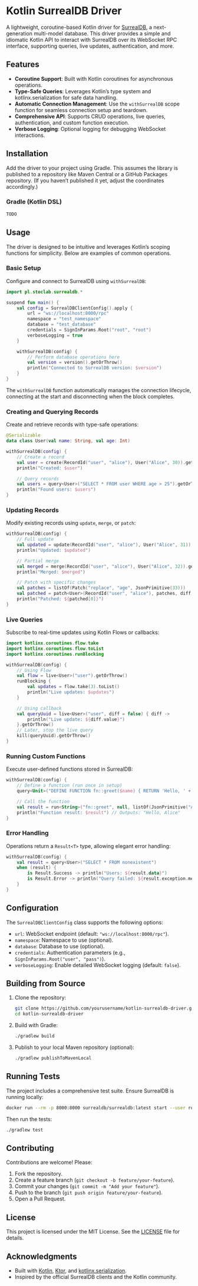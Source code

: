 # Kotlin SurrealDB Driver

A lightweight, coroutine-based Kotlin driver for [SurrealDB](https://surrealdb.com/), a next-generation multi-model database. This driver provides a simple and idiomatic Kotlin API to interact with SurrealDB over its WebSocket RPC interface, supporting queries, live updates, authentication, and more.

## Features
- **Coroutine Support**: Built with Kotlin coroutines for asynchronous operations.
- **Type-Safe Queries**: Leverages Kotlin’s type system and kotlinx.serialization for safe data handling.
- **Automatic Connection Management**: Use the `withSurrealDB` scope function for seamless connection setup and teardown.
- **Comprehensive API**: Supports CRUD operations, live queries, authentication, and custom function execution.
- **Verbose Logging**: Optional logging for debugging WebSocket interactions.

## Installation
Add the driver to your project using Gradle. This assumes the library is published to a repository like Maven Central or a GitHub Packages repository. (If you haven’t published it yet, adjust the coordinates accordingly.)

### Gradle (Kotlin DSL)
```kotlin
TODO
```

## Usage
The driver is designed to be intuitive and leverages Kotlin’s scoping functions for simplicity. Below are examples of common operations.

### Basic Setup
Configure and connect to SurrealDB using `withSurrealDB`:

```kotlin
import pl.steclab.surrealdb.*

suspend fun main() {
    val config = SurrealDBClientConfig().apply {
        url = "ws://localhost:8000/rpc"
        namespace = "test_namespace"
        database = "test_database"
        credentials = SignInParams.Root("root", "root")
        verboseLogging = true
    }

    withSurrealDB(config) {
        // Perform database operations here
        val version = version().getOrThrow()
        println("Connected to SurrealDB version: $version")
    }
}
```

The `withSurrealDB` function automatically manages the connection lifecycle, connecting at the start and disconnecting when the block completes.

### Creating and Querying Records
Create and retrieve records with type-safe operations:

```kotlin
@Serializable
data class User(val name: String, val age: Int)

withSurrealDB(config) {
    // Create a record
    val user = create(RecordId("user", "alice"), User("Alice", 30)).getOrThrow()
    println("Created: $user")

    // Query records
    val users = query<User>("SELECT * FROM user WHERE age > 25").getOrThrow()
    println("Found users: $users")
}
```

### Updating Records
Modify existing records using `update`, `merge`, or `patch`:

```kotlin
withSurrealDB(config) {
    // Full update
    val updated = update(RecordId("user", "alice"), User("Alice", 31)).getOrThrow()
    println("Updated: $updated")

    // Partial merge
    val merged = merge(RecordId("user", "alice"), User("Alice", 32)).getOrThrow()
    println("Merged: $merged")

    // Patch with specific changes
    val patches = listOf(Patch("replace", "age", JsonPrimitive(33)))
    val patched = patch<User>(RecordId("user", "alice"), patches, diff = false).getOrThrow()
    println("Patched: ${patched[0]}")
}
```

### Live Queries
Subscribe to real-time updates using Kotlin Flows or callbacks:

```kotlin
import kotlinx.coroutines.flow.take
import kotlinx.coroutines.flow.toList
import kotlinx.coroutines.runBlocking

withSurrealDB(config) {
    // Using Flow
    val flow = live<User>("user").getOrThrow()
    runBlocking {
        val updates = flow.take(3).toList()
        println("Live updates: $updates")
    }

    // Using callback
    val queryUuid = live<User>("user", diff = false) { diff ->
        println("Live update: ${diff.value}")
    }.getOrThrow()
    // Later, stop the live query
    kill(queryUuid).getOrThrow()
}
```

### Running Custom Functions
Execute user-defined functions stored in SurrealDB:

```kotlin
withSurrealDB(config) {
    // Define a function (run once in setup)
    query<Unit>("DEFINE FUNCTION fn::greet($name) { RETURN 'Hello, ' + $name; }").getOrThrow()

    // Call the function
    val result = run<String>("fn::greet", null, listOf(JsonPrimitive("Alice"))).getOrThrow()
    println("Function result: $result") // Outputs: "Hello, Alice"
}
```

### Error Handling
Operations return a `Result<T>` type, allowing elegant error handling:

```kotlin
withSurrealDB(config) {
    val result = query<User>("SELECT * FROM nonexistent")
    when (result) {
        is Result.Success -> println("Users: ${result.data}")
        is Result.Error -> println("Query failed: ${result.exception.message}")
    }
}
```

## Configuration
The `SurrealDBClientConfig` class supports the following options:
- `url`: WebSocket endpoint (default: `"ws://localhost:8000/rpc"`).
- `namespace`: Namespace to use (optional).
- `database`: Database to use (optional).
- `credentials`: Authentication parameters (e.g., `SignInParams.Root("user", "pass")`).
- `verboseLogging`: Enable detailed WebSocket logging (default: `false`).

## Building from Source
1. Clone the repository:
   ```bash
   git clone https://github.com/yourusername/kotlin-surrealdb-driver.git
   cd kotlin-surrealdb-driver
   ```
2. Build with Gradle:
   ```bash
   ./gradlew build
   ```
3. Publish to your local Maven repository (optional):
   ```bash
   ./gradlew publishToMavenLocal
   ```

## Running Tests
The project includes a comprehensive test suite. Ensure SurrealDB is running locally:
```bash
docker run --rm -p 8000:8000 surrealdb/surrealdb:latest start --user root --pass root
```
Then run the tests:
```bash
./gradlew test
```

## Contributing
Contributions are welcome! Please:
1. Fork the repository.
2. Create a feature branch (`git checkout -b feature/your-feature`).
3. Commit your changes (`git commit -m "Add your feature"`).
4. Push to the branch (`git push origin feature/your-feature`).
5. Open a Pull Request.

## License
This project is licensed under the MIT License. See the [LICENSE](LICENSE) file for details.

## Acknowledgments
- Built with [Kotlin](https://kotlinlang.org/), [Ktor](https://ktor.io/), and [kotlinx.serialization](https://github.com/Kotlin/kotlinx.serialization).
- Inspired by the official SurrealDB clients and the Kotlin community.